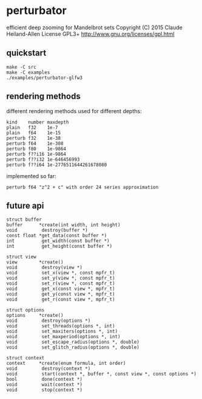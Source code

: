 perturbator
===========

efficient deep zooming for Mandelbrot sets
Copyright (C) 2015 Claude Heiland-Allen
License GPL3+ http://www.gnu.org/licenses/gpl.html


quickstart
----------

    make -C src
    make -C examples
    ./examples/perturbator-glfw3


rendering methods
-----------------

different rendering methods used for different depths:

    kind    number maxdepth   
    plain   f32    1e-7
    plain   f64    1e-15
    perturb f32    1e-38
    perturb f64    1e-308
    perturb f80    1e-9864
    perturb f??i16 1e-9864
    perturb f??i32 1e-646456993
    perturb f??i64 1e-2776511644261678080

implemented so far:

    perturb f64 "z^2 + c" with order 24 series approximation


future api
----------

    struct buffer
    buffer      *create(int width, int height)
    void         destroy(buffer *)
    const float *get_data(const buffer *)
    int          get_width(const buffer *)
    int          get_height(const buffer *)

    struct view
    view        *create()
    void         destroy(view *)
    void         set_x(view *, const mpfr_t)
    void         set_y(view *, const mpfr_t)
    void         set_r(view *, const mpfr_t)
    void         get_x(const view *, mpfr_t)
    void         get_y(const view *, mpfr_t)
    void         get_r(const view *, mpfr_t)

    struct options
    options     *create()
    void         destroy(options *)
    void         set_threads(options *, int)
    void         set_maxiters(options *, int)
    void         set_maxperiod(options *, int)
    void         set_escape_radius(options *, double)
    void         set_glitch_radius(options *, double)

    struct context
    context     *create(enum formula, int order)
    void         destroy(context *)
    void         start(context *, buffer *, const view *, const options *)
    bool         done(context *)
    void         wait(context *)
    void         stop(context *)
